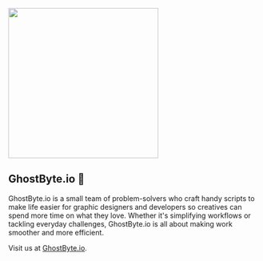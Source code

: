 <img src="https://github.com/GhostByte-io/.github/assets/6352013/c907702b-dcc4-4179-b775-84309e03c9cd" width="300px"><br>
## GhostByte.io 👋

GhostByte.io is a small team of problem-solvers who craft handy scripts to make life easier for graphic designers and developers so creatives can spend more time on what they love. Whether it's simplifying workflows or tackling everyday challenges, GhostByte.io is all about making work smoother and more efficient.

Visit us at [GhostByte.io](https://www.ghostbyte.io).

